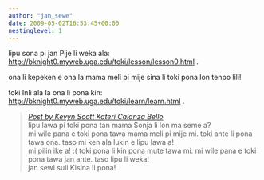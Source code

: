 ```yaml
---
author: "jan_sewe"
date: 2009-05-02T16:53:45+00:00
nestinglevel: 1
---
```

lipu sona pi jan Pije li weka ala:  
http://bknight0.myweb.uga.edu/toki/lesson/lesson0.html .  
  
ona li kepeken e ona la mama meli pi mije sina li toki pona lon tenpo lili!  
  
toki Inli ala la ona li pona kin:  
http://bknight0.myweb.uga.edu/toki/learn/learn.html .  

> [_Post by Kevyn Scott Kateri Calanza Bello_](/tKUSEUNc/lipu-lawa-pi-toki-pona-li-weka-a#post1)  
> lipu lawa pi toki pona tan mama Sonja li lon ma seme a?  
> mi wile pana e toki pona tawa mama meli pi mije mi. toki ante li pona tawa ona. taso mi ken ala lukin e lipu lawa a!  
> mi pilin ike a! :( toki pona li kin pona mute tawa mi. mi wile pana e toki pona tawa jan ante. taso lipu li weka!  
> jan sewi suli Kisina li pona!  
>